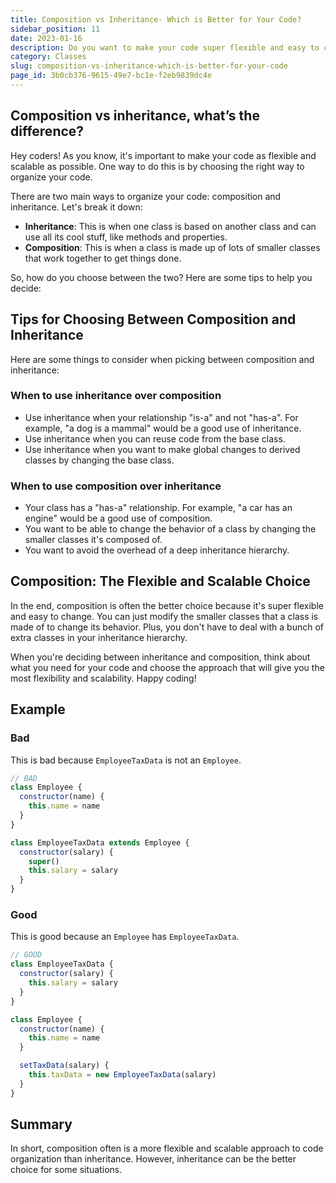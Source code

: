 ```yaml
---
title: Composition vs Inheritance- Which is Better for Your Code?
sidebar_position: 11
date: 2023-01-16
description: Do you want to make your code super flexible and easy to change? Composition might be the way to go! In this post, we'll learn about the difference between composition and inheritance and figure out which one is best for different situations.
category: Classes
slug: composition-vs-inheritance-which-is-better-for-your-code
page_id: 3b0cb376-9615-49e7-bc1e-f2eb9839dc4e
---
```


## Composition vs inheritance, what’s the difference?

Hey coders! As you know, it's important to make your code as flexible and scalable as possible. One way to do this is by choosing the right way to organize your code.

There are two main ways to organize your code: composition and inheritance. Let's break it down:

- **Inheritance**: This is when one class is based on another class and can use all its cool stuff, like methods and properties.
- **Composition**: This is when a class is made up of lots of smaller classes that work together to get things done.

So, how do you choose between the two? Here are some tips to help you decide:

## **Tips for Choosing Between Composition and Inheritance**

Here are some things to consider when picking between composition and inheritance:

### When to use inheritance over composition

- Use inheritance when your relationship "is-a" and not "has-a". For example, "a dog is a mammal" would be a good use of inheritance.
- Use inheritance when you can reuse code from the base class.
- Use inheritance when you want to make global changes to derived classes by changing the base class.

### When to use composition over inheritance

- Your class has a "has-a" relationship. For example, "a car has an engine" would be a good use of composition.
- You want to be able to change the behavior of a class by changing the smaller classes it's composed of.
- You want to avoid the overhead of a deep inheritance hierarchy.

## **Composition: The Flexible and Scalable Choice**

In the end, composition is often the better choice because it's super flexible and easy to change. You can just modify the smaller classes that a class is made of to change its behavior. Plus, you don't have to deal with a bunch of extra classes in your inheritance hierarchy.

When you're deciding between inheritance and composition, think about what you need for your code and choose the approach that will give you the most flexibility and scalability. Happy coding!

## Example

### Bad

This is bad because `EmployeeTaxData` is not an `Employee`.

```javascript
// BAD
class Employee {
  constructor(name) {
    this.name = name
  }
}

class EmployeeTaxData extends Employee {
  constructor(salary) {
    super()
    this.salary = salary
  }
}
```

### Good

This is good because an `Employee` has `EmployeeTaxData`.

```javascript
// GOOD
class EmployeeTaxData {
  constructor(salary) {
    this.salary = salary
  }
}

class Employee {
  constructor(name) {
    this.name = name
  }

  setTaxData(salary) {
    this.taxData = new EmployeeTaxData(salary)
  }
}
```

## Summary

In short, composition often is a more flexible and scalable approach to code organization than inheritance. However, inheritance can be the better choice for some situations.
